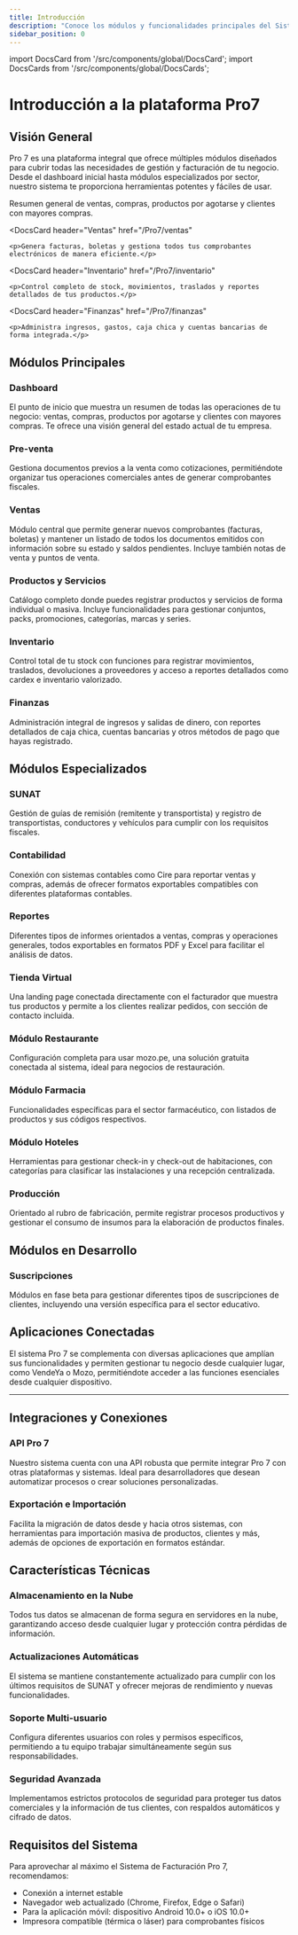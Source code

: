 ```yaml
---
title: Introducción
description: "Conoce los módulos y funcionalidades principales del Sistema de Facturación Pro 7 para gestionar tu negocio de manera eficiente."
sidebar_position: 0
---
```


import DocsCard from '/src/components/global/DocsCard';
import DocsCards from '/src/components/global/DocsCards';

# Introducción a la plataforma Pro7

<head>
  <title>Introducción a los módulos de Pro 7 - Facturalo Perú</title>
  <meta
    name="description"
    content="Conoce los módulos y funcionalidades principales del Sistema de Facturación Pro 7 para gestionar tu negocio de manera eficiente."
  />
</head>

## Visión General

Pro 7 es una plataforma integral que ofrece múltiples módulos diseñados para cubrir todas las necesidades de gestión y facturación de tu negocio. Desde el dashboard inicial hasta módulos especializados por sector, nuestro sistema te proporciona herramientas potentes y fáciles de usar.

<DocsCards>
  <DocsCard 
    header="Dashboard"
    href="/Pro7/modulos/dashboard"
  >
    <p>Resumen general de ventas, compras, productos por agotarse y clientes con mayores compras.</p>
  </DocsCard>

  <DocsCard
    header="Ventas"
    href="/Pro7/ventas"
  >
    <p>Genera facturas, boletas y gestiona todos tus comprobantes electrónicos de manera eficiente.</p>
  </DocsCard>

  <DocsCard
    header="Inventario"
    href="/Pro7/inventario"
  >
    <p>Control completo de stock, movimientos, traslados y reportes detallados de tus productos.</p>
  </DocsCard>

  <DocsCard 
    header="Finanzas" 
    href="/Pro7/finanzas" 
  >
    <p>Administra ingresos, gastos, caja chica y cuentas bancarias de forma integrada.</p>
  </DocsCard>
</DocsCards>

## Módulos Principales

### Dashboard
El punto de inicio que muestra un resumen de todas las operaciones de tu negocio: ventas, compras, productos por agotarse y clientes con mayores compras. Te ofrece una visión general del estado actual de tu empresa.

### Pre-venta
Gestiona documentos previos a la venta como cotizaciones, permitiéndote organizar tus operaciones comerciales antes de generar comprobantes fiscales.

### Ventas
Módulo central que permite generar nuevos comprobantes (facturas, boletas) y mantener un listado de todos los documentos emitidos con información sobre su estado y saldos pendientes. Incluye también notas de venta y puntos de venta.

### Productos y Servicios
Catálogo completo donde puedes registrar productos y servicios de forma individual o masiva. Incluye funcionalidades para gestionar conjuntos, packs, promociones, categorías, marcas y series.

### Inventario
Control total de tu stock con funciones para registrar movimientos, traslados, devoluciones a proveedores y acceso a reportes detallados como cardex e inventario valorizado.

### Finanzas
Administración integral de ingresos y salidas de dinero, con reportes detallados de caja chica, cuentas bancarias y otros métodos de pago que hayas registrado.

## Módulos Especializados

### SUNAT
Gestión de guías de remisión (remitente y transportista) y registro de transportistas, conductores y vehículos para cumplir con los requisitos fiscales.

### Contabilidad
Conexión con sistemas contables como Cire para reportar ventas y compras, además de ofrecer formatos exportables compatibles con diferentes plataformas contables.

### Reportes
Diferentes tipos de informes orientados a ventas, compras y operaciones generales, todos exportables en formatos PDF y Excel para facilitar el análisis de datos.

### Tienda Virtual
Una landing page conectada directamente con el facturador que muestra tus productos y permite a los clientes realizar pedidos, con sección de contacto incluida.

### Módulo Restaurante
Configuración completa para usar mozo.pe, una solución gratuita conectada al sistema, ideal para negocios de restauración.

### Módulo Farmacia
Funcionalidades específicas para el sector farmacéutico, con listados de productos y sus códigos respectivos.

### Módulo Hoteles
Herramientas para gestionar check-in y check-out de habitaciones, con categorías para clasificar las instalaciones y una recepción centralizada.

### Producción
Orientado al rubro de fabricación, permite registrar procesos productivos y gestionar el consumo de insumos para la elaboración de productos finales.

## Módulos en Desarrollo

### Suscripciones
Módulos en fase beta para gestionar diferentes tipos de suscripciones de clientes, incluyendo una versión específica para el sector educativo.


## Aplicaciones Conectadas

El sistema Pro 7 se complementa con diversas aplicaciones que amplían sus funcionalidades y permiten gestionar tu negocio desde cualquier lugar, como VendeYa o Mozo, permitiéndote acceder a las funciones esenciales desde cualquier dispositivo. 

---

## Integraciones y Conexiones

### API Pro 7
Nuestro sistema cuenta con una API robusta que permite integrar Pro 7 con otras plataformas y sistemas. Ideal para desarrolladores que desean automatizar procesos o crear soluciones personalizadas.

### Exportación e Importación
Facilita la migración de datos desde y hacia otros sistemas, con herramientas para importación masiva de productos, clientes y más, además de opciones de exportación en formatos estándar.


## Características Técnicas

### Almacenamiento en la Nube
Todos tus datos se almacenan de forma segura en servidores en la nube, garantizando acceso desde cualquier lugar y protección contra pérdidas de información.

### Actualizaciones Automáticas
El sistema se mantiene constantemente actualizado para cumplir con los últimos requisitos de SUNAT y ofrecer mejoras de rendimiento y nuevas funcionalidades.

### Soporte Multi-usuario
Configura diferentes usuarios con roles y permisos específicos, permitiendo a tu equipo trabajar simultáneamente según sus responsabilidades.

### Seguridad Avanzada
Implementamos estrictos protocolos de seguridad para proteger tus datos comerciales y la información de tus clientes, con respaldos automáticos y cifrado de datos.

## Requisitos del Sistema

Para aprovechar al máximo el Sistema de Facturación Pro 7, recomendamos:

- Conexión a internet estable
- Navegador web actualizado (Chrome, Firefox, Edge o Safari)
- Para la aplicación móvil: dispositivo Android 10.0+ o iOS 10.0+
- Impresora compatible (térmica o láser) para comprobantes físicos

